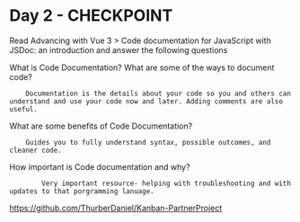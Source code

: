 # Day 2 - CHECKPOINT

Read Advancing with Vue 3 > Code documentation for JavaScript with JSDoc: an introduction and answer the following questions

What is Code Documentation? What are some of the ways to document code?

        Documentation is the details about your code so you and others can understand and use your code now and later. Adding comments are also useful.

What are some benefits of Code Documentation?

        Guides you to fully understand syntax, possible outcomes, and cleaner code.

How important is Code documentation and why?

            Very important resource- helping with troubleshooting and with updates to that porgramming lanuage.

https://github.com/ThurberDaniel/Kanban-PartnerProject
